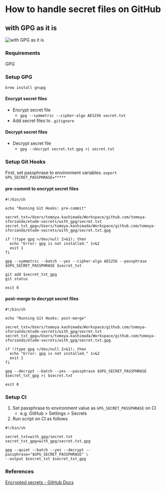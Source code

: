 # How to handle secret files on GitHub

## with GPG as it is

![with GPG as it is](https://user-images.githubusercontent.com/40506652/99053235-41afb880-25dc-11eb-874b-86679cd93992.png)

### Requirements

GPG

### Setup GPG

`brew install gnupg`

#### Encrypt secret files

- Encrypt secret file
  - `gpg --symmetric --cipher-algo AES256 secret.txt`
- Add secret files to `.gitignore`

#### Decrypt secret files

- Decrypt secret file
  - `gpg --decrypt secret.txt.gpg >| secret.txt`

### Setup Git Hooks

First, set passphrase to environment variables.
`export GPG_SECRET_PASSPHRASE=*****`

#### pre-commit to encrypt secret files

```Shell
#!/bin/sh

echo "Running Git Hooks: pre-commit"

secret_txt=/Users/tomoya.kashimada/Workspace/github.com/tomoya-sforzando/etude-secrets/with_gpg/secret.txt
secret_txt_gpg=/Users/tomoya.kashimada/Workspace/github.com/tomoya-sforzando/etude-secrets/with_gpg/secret.txt.gpg

if !(type gpg >/dev/null 2>&1); then
  echo "Error: gpg is not installed." 1>&2
  exit 1
fi

gpg --symmetric --batch --yes --cipher-algo AES256 --passphrase $GPG_SECRET_PASSPHRASE $secret_txt

git add $secret_txt_gpg
git status

exit 0
```

#### post-merge to decrypt secret files

```Shell
#!/bin/sh

echo "Running Git Hooks: post-merge"

secret_txt=/Users/tomoya.kashimada/Workspace/github.com/tomoya-sforzando/etude-secrets/with_gpg/secret.txt
secret_txt_gpg=/Users/tomoya.kashimada/Workspace/github.com/tomoya-sforzando/etude-secrets/with_gpg/secret.txt.gpg

if !(type gpg >/dev/null 2>&1); then
  echo "Error: gpg is not installed." 1>&2
  exit 1
fi

gpg --decrypt --batch --yes --passphrase $GPG_SECRET_PASSPHRASE $secret_txt_gpg >| $secret.txt

exit 0
```

### Setup CI

1. Set passphrase to environment value as `GPG_SECRET_PASSPHRASE` on CI
   - e.g. GitHub > Settings > Secrets
1. Run script on CI as follows

```Shell
#!/bin/sh

secret_txt=with_gpg/secret.txt
secret_txt_gpg=with_gpg/secret.txt.gpg

gpg --quiet --batch --yes --decrypt --passphrase="$GPG_SECRET_PASSPHRASE" \
--output $secret_txt $secret_txt_gpg
```

### References

[Encrypted secrets - GitHub Docs](https://docs.github.com/en/free-pro-team@latest/actions/reference/encrypted-secrets#limits-for-secrets)
